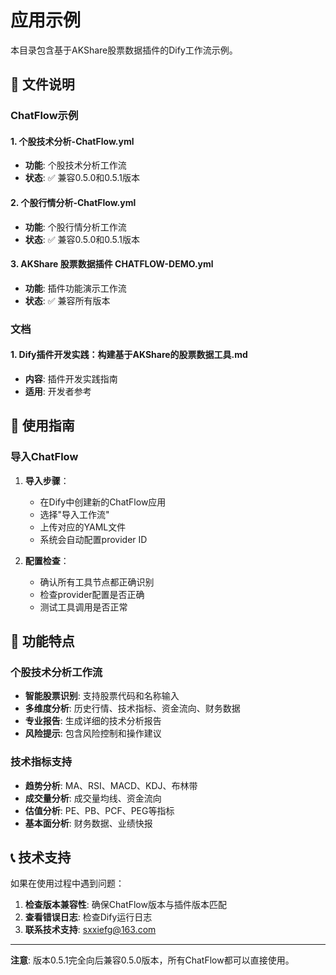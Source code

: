 # 应用示例

本目录包含基于AKShare股票数据插件的Dify工作流示例。

## 📁 文件说明

### ChatFlow示例

#### 1. 个股技术分析-ChatFlow.yml
- **功能**: 个股技术分析工作流
- **状态**: ✅ 兼容0.5.0和0.5.1版本

#### 2. 个股行情分析-ChatFlow.yml
- **功能**: 个股行情分析工作流
- **状态**: ✅ 兼容0.5.0和0.5.1版本

#### 3. AKShare 股票数据插件 CHATFLOW-DEMO.yml
- **功能**: 插件功能演示工作流
- **状态**: ✅ 兼容所有版本

### 文档

#### 1. Dify插件开发实践：构建基于AKShare的股票数据工具.md
- **内容**: 插件开发实践指南
- **适用**: 开发者参考

## 🔧 使用指南

### 导入ChatFlow

1. **导入步骤**：
   - 在Dify中创建新的ChatFlow应用
   - 选择"导入工作流"
   - 上传对应的YAML文件
   - 系统会自动配置provider ID

2. **配置检查**：
   - 确认所有工具节点都正确识别
   - 检查provider配置是否正确
   - 测试工具调用是否正常

## 🎯 功能特点

### 个股技术分析工作流

- **智能股票识别**: 支持股票代码和名称输入
- **多维度分析**: 历史行情、技术指标、资金流向、财务数据
- **专业报告**: 生成详细的技术分析报告
- **风险提示**: 包含风险控制和操作建议

### 技术指标支持

- **趋势分析**: MA、RSI、MACD、KDJ、布林带
- **成交量分析**: 成交量均线、资金流向
- **估值分析**: PE、PB、PCF、PEG等指标
- **基本面分析**: 财务数据、业绩快报

## 📞 技术支持

如果在使用过程中遇到问题：

1. **检查版本兼容性**: 确保ChatFlow版本与插件版本匹配
2. **查看错误日志**: 检查Dify运行日志
3. **联系技术支持**: sxxiefg@163.com

---

**注意**: 版本0.5.1完全向后兼容0.5.0版本，所有ChatFlow都可以直接使用。
